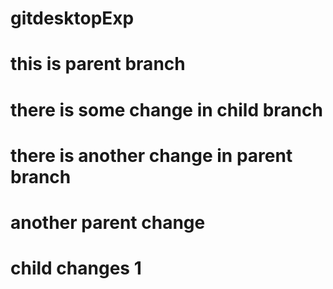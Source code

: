 # gitdesktopExp

# this is parent branch

# there is some change in child branch

# there is another change in parent branch

# another parent change

# child changes 1
